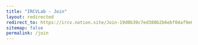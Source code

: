 ```yaml
---
title: "IRCVLab - Join"
layout: redirected
redirect_to: https://ircv.notion.site/Join-19d0b39c7ed380b2b6ebf04af9e01692?pvs=4
sitemap: false
permalink: /join
---
```

